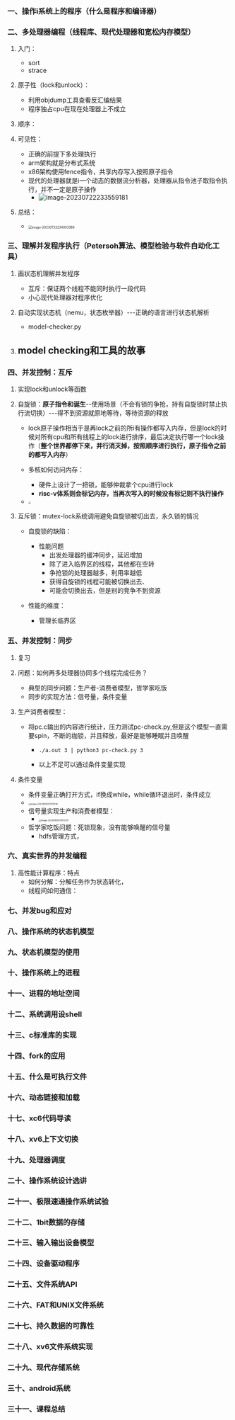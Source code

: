 ### 一、操作i系统上的程序（什么是程序和编译器）

### 二、多处理器编程（线程库、现代处理器和宽松内存模型）

1. 入门：
   - sort
   - strace
2. 原子性（lock和unlock）：
   - 利用objdump工具查看反汇编结果
   - 程序独占cpu在现在处理器上不成立 
3. 顺序：
4. 可见性：
   - 正确的前提下多处理执行
   - arm架构就是分布式系统
   - x86架构使用fence指令，共享内存写入按照原子指令
   - 现代的处理器就是i一个动态的数据流分析器，处理器从指令池子取指令执行，并不一定是原子操作
     - ![image-20230722233559181](assets/image-20230722233559181.png)

5. 总结：
   - <img src="assets/image-20230722234003368.png" alt="image-20230722234003368" style="zoom:50%;" />


### 三、理解并发程序执行（Petersoh算法、模型检验与软件自动化工具）

1. 画状态机理解并发程序
   - 互斥：保证两个线程不能同时执行一段代码
   - 小心现代处理器对程序优化 
2. 自动实现状态机（nemu，状态枚举器）---正确的语言进行状态机解析
   - model-checker.py

3. model checking和工具的故事
   - 

### 四、并发控制：互斥

1. 实现lock和unlock等函数
2. 自旋锁：**原子指令和诞生**--使用场景（不会有锁的争抢，持有自旋锁时禁止执行流切换）---得不到资源就原地等待，等待资源的释放
   - lock原子操作相当于是再lock之前的所i有操作都写入内存，但是lock的时候对所有cpu和所有线程上的lock进行排序，最后决定执行哪一个lock操作（**整个世界都停下来，并行消灭掉，按照顺序进行执行，原子指令之前的都写入内存**）
   - 多核如何访问内存：
     - 硬件上设计了一把锁，能够仲裁拿个cpu进行lock
     - **risc-v体系则会标记内存，当再次写入的时候没有标记则不执行操作**

   - <img src="assets/image-20230807202550501.png" style="zoom: 33%;" />

3. 互斥锁：mutex-lock系统调用避免自旋锁被切出去，永久锁的情况
   - 自旋锁的缺陷：
     - 性能问题
       - 出发处理器的缓冲同步，延迟增加
       - 除了进入临界区的线程，其他都在空转
       - 争抢锁的处理器越多，利用率越低
       - 获得自旋锁的线程可能被切换出去、
       - 可能会切换出去，但是别的竞争不到资源

   - 性能的维度：
     - 管理长临界区


### 五、并发控制：同步

1. 复习

2. 问题：如何再多处理器协同多个线程完成任务？

   - 典型的同步问题：生产者-消费者模型，哲学家吃饭
   - 同步的实现方法：信号量，条件变量

3. 生产消费者模型：

   - 将pc.c输出的内容进行统计，压力测试pc-check.py,但是这个模型一直需要spin，不断的枷锁，并且释放，最好是能够睡眠并且唤醒

     - ```
       ./a.out 3 | python3 pc-check.py 3
       ```

     - 以上不足可以通过条件变量实现

4. 条件变量

   - 条件变量正确打开方式，if换成while，while循环退出时，条件成立
   - <img src="assets/image-20230808212517436.png" alt="image-20230808212517436" style="zoom: 33%;" />
   - 信号量实现生产和消费者模型：
     - <img src="assets/image-20230808214051235.png" alt="image-20230808214051235" style="zoom:33%;" />
   - 哲学家吃饭问题：死锁现象，没有能够唤醒的信号量
     - hdfs管理方式，

### 六、真实世界的并发编程

1. 高性能计算程序：特点
   - 如何分解：分解任务作为状态转化，
   - 线程间如何通信：

### 七、并发bug和应对

### 八、操作系统的状态机模型

### 九、状态机模型的使用

### 十、操作系统上的进程

### 十一、进程的地址空间

### 十二、系统调用设shell

### 十三、c标准库的实现

### 十四、fork的应用

### 十五、什么是可执行文件

### 十六、动态链接和加载

### 十七、xc6代码导读

### 十八、xv6上下文切换

### 十九、处理器调度

### 二十、操作系统设计选讲

### 二十一、极限速通操作系统试验

### 二十二、1bit数据的存储

### 二十三、输入输出设备模型

### 二十四、设备驱动程序

### 二十五、文件系统API

### 二十六、FAT和UNIX文件系统

### 二十七、持久数据的可靠性

### 二十八、xv6文件系统实现

### 二十九、现代存储系统

### 三十、android系统

### 三十一、课程总结